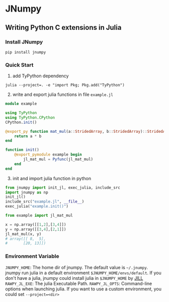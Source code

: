 # JNumpy

## Writing Python C extensions in Julia



### Install JNumpy

`pip install jnumpy`

### Quick Start

1. add TyPython dependency
```
julia --project=. -e "import Pkg; Pkg.add("TyPython")
```

2. write and export julia functions in file `example.jl`
```julia
module example

using TyPython
using TyPython.CPython
CPython.init()

@export_py function mat_mul(a::StridedArray, b::StridedArray)::StridedArray
    return a * b
end

function init()
    @export_pymodule example begin
        jl_mat_mul = Pyfunc(jl_mat_mul)
    end
end
```

3. init and import julia function in python
```python
from jnumpy import init_jl, exec_julia, include_src
import jnumpy as np
init_jl()
include_src("example.jl", __file__)
exec_julia("example.init()")

from example import jl_mat_mul

x = np.array([[1,2],[3,4]])
y = np.array([[3,4],[2,1]])
jl_mat_mul(x, y)
# array([[ 8,  5],
#       [20, 13]])
```


### Environment Variable

`JNUMPY_HOME`: The home dir of jnumpy. The default value is `~/.jnumpy`. jnumpy run julia in a default environment `$JNUMPY_HOME/envs/default`. If you don't have a julia, jnumpy could install julia in `$JNUMPY_HOME` by [JILL](https://github.com/johnnychen94/jill.py)
`RAWPY_JL_EXE`: The julia Executable Path. 
`RAWPY_JL_OPTS`: Command-line options when launching julia. If you want to use a custom environment, you could set `--project=<dir>`


